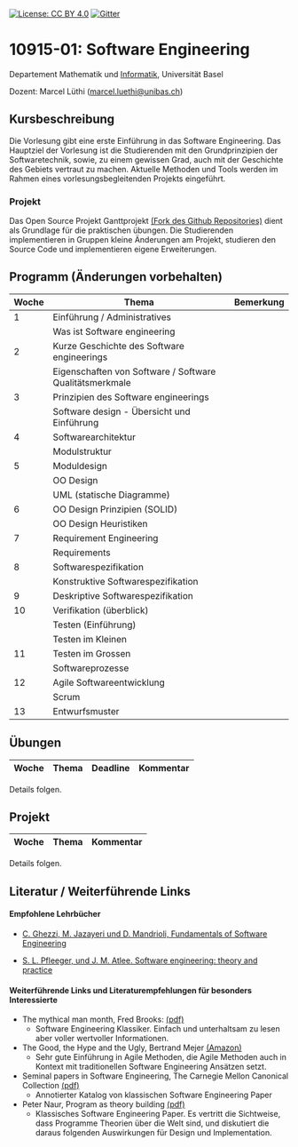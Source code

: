 [![License: CC BY 4.0](https://img.shields.io/badge/License-CC%20BY%204.0-lightgrey.svg)](https://creativecommons.org/licenses/by/4.0/)
[![Gitter](https://badges.gitter.im/unibas-sweng/discussion.svg)](https://gitter.im/unibas-sweng/discussion?utm_source=badge&utm_medium=badge&utm_campaign=pr-badge)

# 10915-01: Software Engineering

Departement Mathematik und [Informatik](http://informatik.unibas.ch/), Universität Basel

Dozent: Marcel Lüthi (<marcel.luethi@unibas.ch>)

## Kursbeschreibung

Die Vorlesung gibt eine erste Einführung in das Software Engineering. 
Das Hauptziel der Vorlesung ist die Studierenden mit den Grundprinzipien der Softwaretechnik, sowie, zu einem gewissen Grad, auch mit der Geschichte des Gebiets vertraut zu machen. 
Aktuelle Methoden und Tools werden im Rahmen eines vorlesungsbegleitenden Projekts eingeführt.

### Projekt

Das Open Source Projekt Ganttprojekt [(Fork des Github Repositories)](https://github.com/unibas-sweng/ganttproject) dient als Grundlage für die praktischen 
übungen. Die Studierenden implementieren in Gruppen kleine Änderungen am Projekt, studieren den Source Code und implementieren eigene Erweiterungen. 


## Programm (Änderungen vorbehalten)
 
| Woche | Thema | Bemerkung |
| ------| ----- | --------- |
| 1  | Einführung / Administratives  | |
|    | Was ist Software engineering  | |
| 2  | Kurze Geschichte des Software engineerings  | |
|    | Eigenschaften von Software / Software Qualitätsmerkmale | |
| 3  | Prinzipien des Software engineerings   | |
|    | Software design - Übersicht und Einführung |  |
| 4  | Softwarearchitektur  | |
|    | Modulstruktur  | |
| 5  | Moduldesign |
|    | OO Design  | |
|    | UML (statische Diagramme)  | | 
| 6  | OO Design Prinzipien (SOLID) | |
|    | OO Design Heuristiken   | |
| 7  | Requirement Engineering   | |
|    | Requirements |  |
| 8  | Softwarespezifikation  |  |
|    | Konstruktive Softwarespezifikation  |  |
| 9  | Deskriptive Softwarespezifikation | |
| 10 | Verifikation (überblick)  | |
|    | Testen (Einführung) | |
|    | Testen im Kleinen   | |
| 11 | Testen im Grossen   | | 
|    | Softwareprozesse | |
| 12 | Agile Softwareentwicklung   | |
|    | Scrum  | |
| 13 | Entwurfsmuster | |


## Übungen 

| Woche | Thema | Deadline | Kommentar |
| ------| ----- | -------- | --------- |

Details folgen.


## Projekt
| Woche | Thema | Kommentar |
| ------| ----- | -------- | 
Details folgen.


## Literatur / Weiterführende Links

#### Empfohlene Lehrbücher 

* [C. Ghezzi, M. Jazayeri und D. Mandrioli, Fundamentals of Software Engineering](https://www.pearson.com/us/higher-education/program/Ghezzi-Fundamentals-of-Software-Engineering-2nd-Edition/PGM13112.html)

* [S. L. Pfleeger, und J. M. Atlee. Software engineering: theory and practice](https://www.pearson.com/us/higher-education/program/Pfleeger-Pfleeger-Software-Engineering-4-4th-Edition/PGM58925.html)


#### Weiterführende Links und Literaturempfehlungen für besonders Interessierte
* The mythical man month, Fred Brooks: [(pdf)](https://is.muni.cz/www/208322/The.Mythical.Man.Month.F.Brooks.pdf)
    * Software Engineering Klassiker. Einfach und unterhaltsam zu lesen aber voller wertvoller Informationen.
* The Good, the Hype and the Ugly, Bertrand Mejer [(Amazon)](https://www.amazon.com/Agile-Good-Hype-Bertrand-Meyer/dp/3319051547)
    * Sehr gute Einführung in Agile Methoden, die Agile Methoden auch in Kontext mit traditionellen Software Engineering Ansätzen setzt.
* Seminal papers in Software Engineering, The Carnegie Mellon Canonical Collection [(pdf)](http://reports-archive.adm.cs.cmu.edu/anon/isr2015/CMU-ISR-15-107.pdf)
    * Annotierter Katalog von klassischen Software Engineering Paper
* Peter Naur, Program as theory building [(pdf)](http://pages.cs.wisc.edu/~remzi/Naur.pdf)
    * Klassisches Software Engineering Paper. Es vertritt die Sichtweise, dass Programme Theorien über die Welt sind, und diskutiert die daraus folgenden Auswirkungen für Design und Implementation. 


